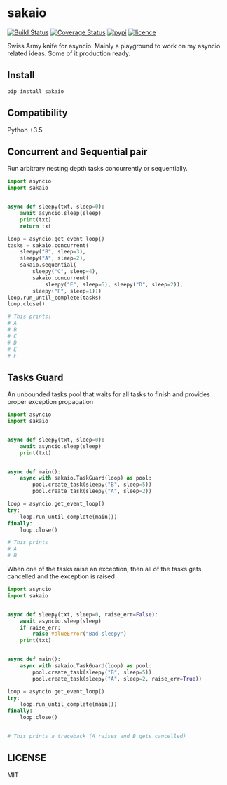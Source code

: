 # sakaio

[![Build Status](https://img.shields.io/travis/nitely/sakaio.svg?style=flat-square)](https://travis-ci.org/nitely/sakaio)
[![Coverage Status](https://img.shields.io/coveralls/nitely/sakaio.svg?style=flat-square)](https://coveralls.io/r/nitely/sakaio)
[![pypi](https://img.shields.io/pypi/v/sakaio.svg?style=flat-square)](https://pypi.python.org/pypi/sakaio)
[![licence](https://img.shields.io/pypi/l/sakaio.svg?style=flat-square)](https://raw.githubusercontent.com/nitely/sakaio/master/LICENSE)

Swiss Army knife for asyncio. Mainly a playground
to work on my asyncio related ideas. Some of it production ready.

## Install

```
pip install sakaio
```

## Compatibility

Python +3.5

## Concurrent and Sequential pair

Run arbitrary nesting depth tasks concurrently or sequentially.

```python
import asyncio
import sakaio


async def sleepy(txt, sleep=0):
    await asyncio.sleep(sleep)
    print(txt)
    return txt

loop = asyncio.get_event_loop()
tasks = sakaio.concurrent(
    sleepy("B", sleep=3),
    sleepy("A", sleep=2),
    sakaio.sequential(
        sleepy("C", sleep=4),
        sakaio.concurrent(
            sleepy("E", sleep=5), sleepy("D", sleep=2)),
        sleepy("F", sleep=1)))
loop.run_until_complete(tasks)
loop.close()

# This prints:
# A
# B
# C
# D
# E
# F
```

## Tasks Guard

An unbounded tasks pool that waits for all tasks to finish
and provides proper exception propagation

```python
import asyncio
import sakaio


async def sleepy(txt, sleep=0):
    await asyncio.sleep(sleep)
    print(txt)


async def main():
    async with sakaio.TaskGuard(loop) as pool:
        pool.create_task(sleepy("B", sleep=5))
        pool.create_task(sleepy("A", sleep=2))

loop = asyncio.get_event_loop()
try:
    loop.run_until_complete(main())
finally:
    loop.close()

# This prints
# A
# B
```

When one of the tasks raise an exception,
then all of the tasks gets cancelled
and the exception is raised

```python
import asyncio
import sakaio


async def sleepy(txt, sleep=0, raise_err=False):
    await asyncio.sleep(sleep)
    if raise_err:
        raise ValueError("Bad sleepy")
    print(txt)


async def main():
    async with sakaio.TaskGuard(loop) as pool:
        pool.create_task(sleepy("B", sleep=5))
        pool.create_task(sleepy("A", sleep=2, raise_err=True))

loop = asyncio.get_event_loop()
try:
    loop.run_until_complete(main())
finally:
    loop.close()


# This prints a traceback (A raises and B gets cancelled)
```

## LICENSE

MIT
